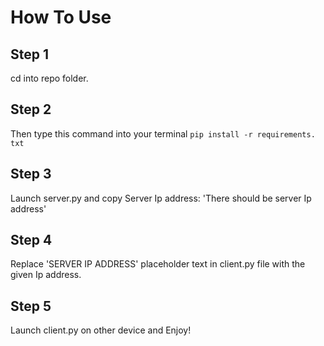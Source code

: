# How To Use

## Step 1
cd into repo folder.

## Step 2
Then type this command into your terminal `pip install -r requirements. txt`

## Step 3
Launch server.py and copy Server Ip address: 'There should be server Ip address'

## Step 4
Replace 'SERVER IP ADDRESS' placeholder text in client.py file with the given Ip address.

## Step 5
Launch client.py on other device and Enjoy!
